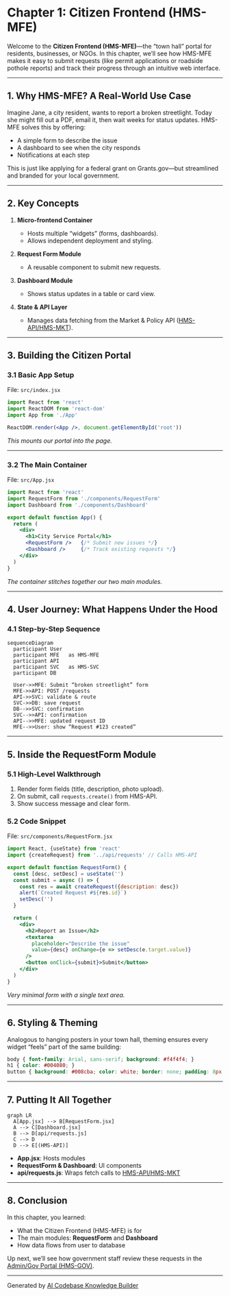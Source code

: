 # Chapter 1: Citizen Frontend (HMS-MFE)

Welcome to the **Citizen Frontend (HMS-MFE)**—the “town hall” portal for residents, businesses, or NGOs. In this chapter, we’ll see how HMS-MFE makes it easy to submit requests (like permit applications or roadside pothole reports) and track their progress through an intuitive web interface.

---

## 1. Why HMS-MFE? A Real-World Use Case

Imagine Jane, a city resident, wants to report a broken streetlight. Today she might fill out a PDF, email it, then wait weeks for status updates. HMS-MFE solves this by offering:

- A simple form to describe the issue  
- A dashboard to see when the city responds  
- Notifications at each step  

This is just like applying for a federal grant on Grants.gov—but streamlined and branded for your local government.

---

## 2. Key Concepts

1. **Micro-frontend Container**  
   - Hosts multiple “widgets” (forms, dashboards).  
   - Allows independent deployment and styling.

2. **Request Form Module**  
   - A reusable component to submit new requests.

3. **Dashboard Module**  
   - Shows status updates in a table or card view.

4. **State & API Layer**  
   - Manages data fetching from the Market & Policy API ([HMS-API/HMS-MKT](03_market___policy_api__hms_api_hms_mkt__.md)).

---

## 3. Building the Citizen Portal

### 3.1 Basic App Setup

File: `src/index.jsx`
```jsx
import React from 'react'
import ReactDOM from 'react-dom'
import App from './App'

ReactDOM.render(<App />, document.getElementById('root'))
```
*This mounts our portal into the page.*

---

### 3.2 The Main Container

File: `src/App.jsx`
```jsx
import React from 'react'
import RequestForm from './components/RequestForm'
import Dashboard from './components/Dashboard'

export default function App() {
  return (
    <div>
      <h1>City Service Portal</h1>
      <RequestForm />   {/* Submit new issues */}
      <Dashboard />     {/* Track existing requests */}
    </div>
  )
}
```
*The container stitches together our two main modules.*

---

## 4. User Journey: What Happens Under the Hood

### 4.1 Step-by-Step Sequence

```mermaid
sequenceDiagram
  participant User
  participant MFE   as HMS-MFE
  participant API
  participant SVC   as HMS-SVC
  participant DB

  User->>MFE: Submit “broken streetlight” form
  MFE->>API: POST /requests
  API->>SVC: validate & route
  SVC->>DB: save request
  DB-->>SVC: confirmation
  SVC-->>API: confirmation
  API-->>MFE: updated request ID
  MFE-->>User: show “Request #123 created”
```

---

## 5. Inside the RequestForm Module

### 5.1 High-Level Walkthrough

1. Render form fields (title, description, photo upload).  
2. On submit, call `requests.create()` from HMS-API.  
3. Show success message and clear form.

### 5.2 Code Snippet

File: `src/components/RequestForm.jsx`
```jsx
import React, {useState} from 'react'
import {createRequest} from '../api/requests' // Calls HMS-API

export default function RequestForm() {
  const [desc, setDesc] = useState('')
  const submit = async () => {
    const res = await createRequest({description: desc})
    alert(`Created Request #${res.id}`)
    setDesc('')
  }

  return (
    <div>
      <h2>Report an Issue</h2>
      <textarea
        placeholder="Describe the issue"
        value={desc} onChange={e => setDesc(e.target.value)}
      />
      <button onClick={submit}>Submit</button>
    </div>
  )
}
```
*Very minimal form with a single text area.*

---

## 6. Styling & Theming

Analogous to hanging posters in your town hall, theming ensures every widget “feels” part of the same building:

```css
body { font-family: Arial, sans-serif; background: #f4f4f4; }
h1 { color: #004080; }
button { background: #008cba; color: white; border: none; padding: 8px; }
```

---

## 7. Putting It All Together

```mermaid
graph LR
  A[App.jsx] --> B[RequestForm.jsx]
  A --> C[Dashboard.jsx]
  B --> D[api/requests.js]
  C --> D
  D --> E[(HMS-API)]
```

- **App.jsx**: Hosts modules  
- **RequestForm & Dashboard**: UI components  
- **api/requests.js**: Wraps fetch calls to [HMS-API/HMS-MKT](03_market___policy_api__hms_api_hms_mkt__.md)

---

## 8. Conclusion

In this chapter, you learned:
- What the Citizen Frontend (HMS-MFE) is for  
- The main modules: **RequestForm** and **Dashboard**  
- How data flows from user to database  

Up next, we’ll see how government staff review these requests in the [Admin/Gov Portal (HMS-GOV)](02_admin_gov_portal__hms_gov__.md).

---

Generated by [AI Codebase Knowledge Builder](https://github.com/The-Pocket/Tutorial-Codebase-Knowledge)